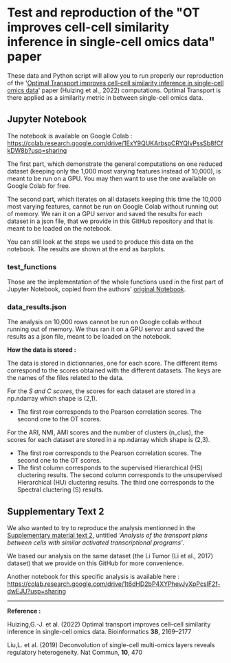 # Test and reproduction of the "OT improves cell-cell similarity inference in single-cell omics data" paper

These data and Python script will allow you to run properly our reproduction of the '[Optimal Transport improves cell-cell similarity inference in single-cell omics data](https://academic.oup.com/bioinformatics/article/38/8/2169/6528312)' paper (Huizing et al., 2022) computations. 
Optimal Transport is there applied as a similarity metric in between single-cell omics data.

## Jupyter Notebook
The notebook is available on Google Colab : https://colab.research.google.com/drive/1ExY9QUKArbspCRYQIvPssSb8fCfkDW8b?usp=sharing

The first part, which demonstrate the general computations on one reduced dataset (keeping only the 1,000 most varying features instead of 10,000), is meant to be run on a GPU. You may then want to use the one available on Google Colab for free.

The second part, which iterates on all datasets keeping this time the  10,000 most varying features, cannot be run on Google Colab without running out of memory. We ran it on a GPU servor and saved the results for each dataset in a json file, that we provide in this GitHub repository and that is meant to be loaded on the notebook.

You can still look at the steps we used to produce this data on the notebook.
The results are shown at the end as barplots.

### test_functions
Those are the implementation of the whole functions used in the first part of Jupyter Notebook, copied from the authors' [original Notebook](https://colab.research.google.com/github/ComputationalSystemsBiology/OT-scOmics/blob/main/docs/source/vignettes/OT_scOmics.ipynb).

### data_results.json
The analysis on 10,000 rows cannot be run on Google collab without running out of memory. We thus ran it on a GPU servor and saved the results as a json file, meant to be loaded on the notebook.

**How the data is stored :**

The data is stored in dictionnaries, one for each score. The different items correspond to the scores obtained with the different datasets. The keys are the names of the files related to the data.


For the *S and C scores*, the scores for each dataset are stored in a np.ndarray which shape is (2,1).


*  The first row corresponds to the Pearson correlation scores. The second one to the OT scores.

For the ARI, NMI, AMI scores and the number of clusters (n_clus), the scores for each dataset are stored in a np.ndarray which shape is (2,3).


*   The first row corresponds to the Pearson correlation scores. The second one to the OT scores.
*   The first column corresponds to the supervised Hierarchical (HS) cluctering results. The second column corresponds to the unsupervised Hierarchical (HU) cluctering results. The third one corresponds to the Spectral cluctering (S) results.


## Supplementary Text 2
We also wanted to try to reproduce the analysis mentionned in the [Supplementary material text 2](https://oup.silverchair-cdn.com/oup/backfile/Content_public/Journal/bioinformatics/38/8/10.1093_bioinformatics_btac084/1/btac084_supplementary_data.zip?Expires=1659429360&Signature=nMn7Eju9SgLcv0wpX~JzvvFCSFokofXn95wYKUFEVS0yE2HjawQRjz9p~w1BgrO54ni5mmYxXMN1zMkWyeeZglQz-~m9vvJDhm1TUr17kLvxqPKII2es0XdLEWOPcQh64EFvUxRVF3WTG5dCBoOYT-WH8oPt1z-t1DIA52BTLgVcuvcXoG4xmMuiJK4dj1dGSRIpbDm1nLRTx9~ZGSSR8K8zWuY-nQZN47219VU3wNGLXcVZ0RasGFa9C3Yxa3udTVWYNmckyWcp9GRymluBeiqBpq-67HFKEzORM8j3s7VGOrZBM7u9c9~dKKnDBNoA9PFhJD-H0bPCjnB~uVI6FQ__&Key-Pair-Id=APKAIE5G5CRDK6RD3PGA), untitled *'Analysis of the transport plans between cells with similar activated transcriptional programs'*.

We based our analysis on the same dataset (the Li Tumor (Li et al., 2017) dataset) that we provide on this GitHub for more convenience.

Another notebook for this specific analysis is available here : https://colab.research.google.com/drive/1t6dHD2bP4XYPhevJyXpPcsIF2f-dwEJU?usp=sharing


---
**Reference :**

Huizing,G.-J. et al. (2022) Optimal transport improves cell–cell similarity inference in single-cell omics data. Bioinformatics **38**, 2169–2177

Liu,L. et al. (2019) Deconvolution of single-cell multi-omics layers reveals regulatory heterogeneity. Nat Commun, **10**, 470
